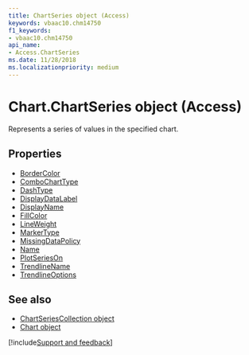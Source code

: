```yaml
---
title: ChartSeries object (Access)
keywords: vbaac10.chm14750
f1_keywords:
- vbaac10.chm14750
api_name:
- Access.ChartSeries
ms.date: 11/28/2018
ms.localizationpriority: medium
---
```



# Chart.ChartSeries object (Access)

Represents a series of values in the specified chart.


## Properties

- [BorderColor](Access.ChartSeries.BorderColor.md)
- [ComboChartType](Access.ChartSeries.ComboChartType.md)
- [DashType](Access.ChartSeries.DashType.md)
- [DisplayDataLabel](Access.ChartSeries.DisplayDataLabel.md)
- [DisplayName](Access.ChartSeries.DisplayName.md)
- [FillColor](Access.ChartSeries.FillColor.md)
- [LineWeight](Access.ChartSeries.LineWeight.md)
- [MarkerType](Access.ChartSeries.MarkerType.md)
- [MissingDataPolicy](Access.ChartSeries.MissingDataPolicy.md)
- [Name](Access.ChartSeries.Name.md)
- [PlotSeriesOn](Access.ChartSeries.PlotSeriesOn.md)
- [TrendlineName](Access.ChartSeries.TrendlineName.md)
- [TrendlineOptions](Access.ChartSeries.TrendlineOptions.md)

## See also

- [ChartSeriesCollection object](Access.ChartSeriesCollection.md)
- [Chart object](Access.Chart.md)

[!include[Support and feedback](~/includes/feedback-boilerplate.md)]